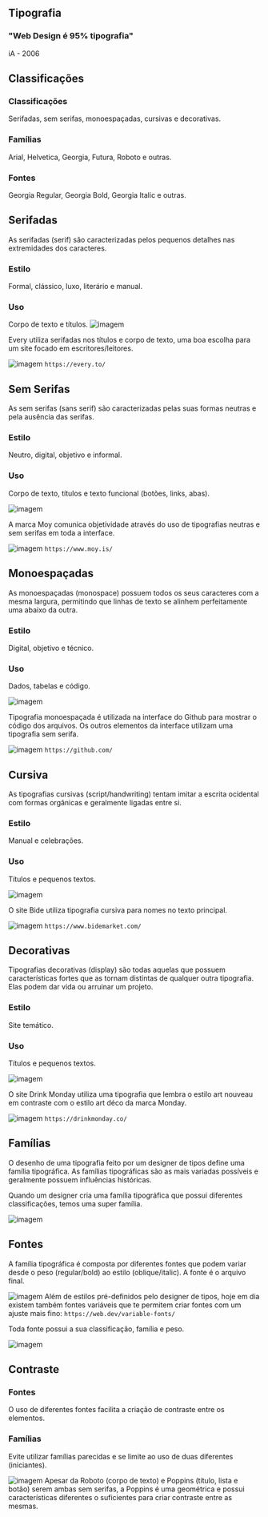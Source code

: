 ## Tipografia
### "Web Design é 95% tipografia"

iA - 2006

## Classificações

### Classificações
Serifadas, sem serifas, monoespaçadas, cursivas e decorativas.

### Famílias
Arial, Helvetica, Georgia, Futura, Roboto e outras.

### Fontes
Georgia Regular, Georgia Bold, Georgia Italic e outras.

## Serifadas
As serifadas (serif) são caracterizadas pelos pequenos detalhes nas extremidades dos caracteres.

### Estilo
Formal, clássico, luxo, literário e manual.

### Uso
Corpo de texto e títulos.
![imagem](serifadas.png)

Every utiliza serifadas nos títulos e corpo de texto, uma boa escolha para um site focado em escritores/leitores.

![imagem](every.png)
`https://every.to/`

## Sem Serifas
As sem serifas (sans serif) são caracterizadas pelas suas formas neutras e pela ausência das serifas.

### Estilo
Neutro, digital, objetivo e informal.

### Uso
Corpo de texto, títulos e texto funcional (botões, links, abas).

![imagem](semserifas.png)

A marca Moy comunica objetividade através do uso de tipografias neutras e sem serifas em toda a interface.

![imagem](moy.png)
`https://www.moy.is/`

## Monoespaçadas
As monoespaçadas (monospace) possuem todos os seus caracteres com a mesma largura, permitindo que linhas de texto se alinhem perfeitamente uma abaixo da outra.

### Estilo
Digital, objetivo e técnico.

### Uso
Dados, tabelas e código.

![imagem](monoespacadas.png)

Tipografia monoespaçada é utilizada na interface do Github para mostrar o código dos arquivos. Os outros elementos da interface utilizam uma tipografia sem serifa.

![imagem](github.png)
`https://github.com/`

## Cursiva
As tipografias cursivas (script/handwriting) tentam imitar a escrita ocidental com formas orgânicas e geralmente ligadas entre si.

### Estilo
Manual e celebrações.

### Uso
Títulos e pequenos textos.

![imagem](script.png)

O site Bide utiliza tipografia cursiva para nomes no texto principal.

![imagem](bide.png)
`https://www.bidemarket.com/`

## Decorativas
Tipografias decorativas (display) são todas aquelas que possuem características fortes que as tornam distintas de qualquer outra tipografia. Elas podem dar vida ou arruinar um projeto.

### Estilo
Site temático.

### Uso
Títulos e pequenos textos.

![imagem](display.png)

O site Drink Monday utiliza uma tipografia que lembra o estilo art nouveau em contraste com o estilo art déco da marca Monday.

![imagem](monday.jpg)
`https://drinkmonday.co/`

## Famílias
O desenho de uma tipografia feito por um designer de tipos define uma família tipográfica. As famílias tipográficas são as mais variadas possíveis e geralmente possuem influências históricas.

Quando um designer cria uma família tipográfica que possui diferentes classificações, temos uma super família.

![imagem](familia.png)

## Fontes
A família tipográfica é composta por diferentes fontes que podem variar desde o peso (regular/bold) ao estilo (oblique/italic). A fonte é o arquivo final.

![imagem](fontes.png)
Além de estilos pré-definidos pelo designer de tipos, hoje em dia existem também fontes variáveis que te permitem criar fontes com um ajuste mais fino: `https://web.dev/variable-fonts/`

Toda fonte possui a sua classificação, família e peso.

![imagem](classificacoes.png)

## Contraste

### Fontes
O uso de diferentes fontes facilita a criação de contraste entre os elementos.

### Famílias
Evite utilizar famílias parecidas e se limite ao uso de duas diferentes (iniciantes).

![imagem](contraste.jpg)
Apesar da Roboto (corpo de texto) e Poppins (título, lista e botão) serem ambas sem serifas, a Poppins é uma geométrica e possui características diferentes o suficientes para criar contraste entre as mesmas.